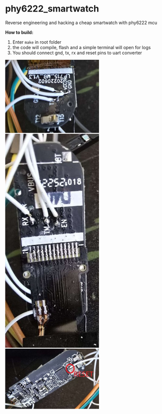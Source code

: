 # phy6222_smartwatch
 Reverse engineering and hacking a cheap smartwatch with phy6222 mcu

<b>How to build:</b>
 1. Enter ```make``` in root folder
 2.  the code will compile, flash and a simple terminal will open for logs
 3. You should connect gnd, tx, rx and reset pins to uart converter



<img src="screenshots/ss_1.jpg" alt="TX & GND PIN" width="300"/>
<img src="screenshots/ss_2.jpg" alt="RX PIN" width="300"/>
<img src="screenshots/ss_3.jpg" alt="RESET PIN" width="300"/>